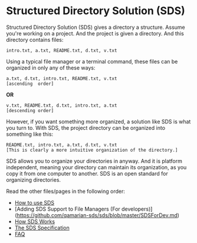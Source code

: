 # Structured Directory Solution (SDS)

Structured Directory Solution (SDS) gives a directory a structure. Assume you're working on a project.
And the project is given a directory. And this directory contains files:

```
intro.txt, a.txt, README.txt, d.txt, v.txt
```

Using a typical file manager or a terminal command, these files can be organized in only any of these
ways:

```
a.txt, d.txt, intro.txt, README.txt, v.txt
[ascending  order]
```
__OR__

```
v.txt, README.txt, d.txt, intro.txt, a.txt
[descending order]
```

However, if you want something more organized, a solution like SDS is what you turn to. With SDS,
the project directory can be organized into something like this:

```
README.txt, intro.txt, a.txt, d.txt, v.txt
[This is clearly a more intuitive organization of the directory.]
```

SDS allows you to organize your directories in anyway. And it is platform independent, meaning  your
directory can maintain its organization, as you copy it from one computer to another. SDS is an open
standard for organizing directories.

Read the other files/pages in the following order:

* [How to use SDS](https://github.com/qamarian-sds/sds/blob/master/Usage.md)
* [Adding SDS Support to File Managers (For developers)]
(https://github.com/qamarian-sds/sds/blob/master/SDSForDev.md)
* [How SDS Works](https://github.com/qamarian-sds/sds/blob/master/Working.md)
* [The SDS Specification](https://github.com/qamarian-sds/sds/blob/master/Spec.md)
* [FAQ](https://github.com/qamarian-sds/sds/blob/master/FAQ.md)
